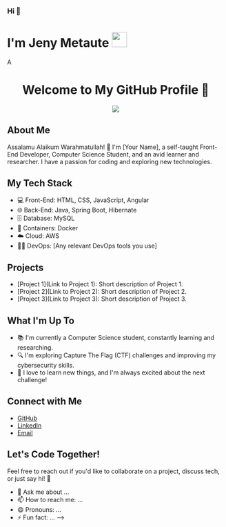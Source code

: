 ### Hi  👋
<h1 align="="center"><b>I'm Jeny Metaute </b><img src="https://media.giphy.com/media/hvRJCLFzcasrR4ia7z/giphy.gif" width="35"></h1>
<!--  -->A
<h1 align="center">Welcome to My GitHub Profile 👋</h1>

<p align="center">
  <a href="https://github.com/DenverCoder1/readme-typing-svg"><img src="https://readme-typing-svg.herokuapp.com?font=Time+New+Roman&color=cyan&size=25&center=true&vCenter=true&width=600&height=100&lines=Assalamu+O+Alaikum+Warahmatullah..&hearts;++;Self-taught+Front-End+Developer,;Computer+Science+Student,;CTF+Newbie,;Active+Learner/Researcher,;Love+to+learn+new+stuffs..<3"></a>
</p>

## About Me

Assalamu Alaikum Warahmatullah! 🌟 I'm [Your Name], a self-taught Front-End Developer, Computer Science Student, and an avid learner and researcher. I have a passion for coding and exploring new technologies.

## My Tech Stack

- 💻 Front-End: HTML, CSS, JavaScript, Angular
- 🌐 Back-End: Java, Spring Boot, Hibernate
- 🗄️ Database: MySQL
- 🐳 Containers: Docker
- ☁️ Cloud: AWS
- 👨‍💻 DevOps: [Any relevant DevOps tools you use]

## Projects

- [Project 1](Link to Project 1): Short description of Project 1.
- [Project 2](Link to Project 2): Short description of Project 2.
- [Project 3](Link to Project 3): Short description of Project 3.

## What I'm Up To

- 📚 I'm currently a Computer Science student, constantly learning and researching.
- 🔍 I'm exploring Capture The Flag (CTF) challenges and improving my cybersecurity skills.
- 🌱 I love to learn new things, and I'm always excited about the next challenge!

## Connect with Me

- [GitHub](https://github.com/YourGitHubUsername)
- [LinkedIn](https://www.linkedin.com/in/YourLinkedInProfile)
- [Email](mailto:youremail@example.com)

## Let's Code Together!

Feel free to reach out if you'd like to collaborate on a project, discuss tech, or just say hi! 🚀

- 💬 Ask me about ...
- 📫 How to reach me: ...
- 😄 Pronouns: ...
- ⚡ Fun fact: ...
-->

